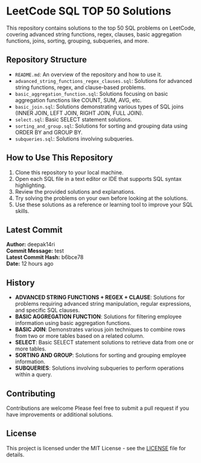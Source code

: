# LeetCode SQL TOP 50 Solutions

This repository contains solutions to the top 50 SQL problems on LeetCode, covering advanced string functions, regex, clauses, basic aggregation functions, joins, sorting, grouping, subqueries, and more.

## Repository Structure

- `README.md`: An overview of the repository and how to use it.
- `advanced_string_functions_regex_clauses.sql`: Solutions for advanced string functions, regex, and clause-based problems.
- `basic_aggregation_function.sql`: Solutions focusing on basic aggregation functions like COUNT, SUM, AVG, etc.
- `basic_join.sql`: Solutions demonstrating various types of SQL joins (INNER JOIN, LEFT JOIN, RIGHT JOIN, FULL JOIN).
- `select.sql`: Basic SELECT statement solutions.
- `sorting_and_group.sql`: Solutions for sorting and grouping data using ORDER BY and GROUP BY.
- `subqueries.sql`: Solutions involving subqueries.

## How to Use This Repository

1. Clone this repository to your local machine.
2. Open each SQL file in a text editor or IDE that supports SQL syntax highlighting.
3. Review the provided solutions and explanations.
4. Try solving the problems on your own before looking at the solutions.
5. Use these solutions as a reference or learning tool to improve your SQL skills.

## Latest Commit

**Author:** deepak14ri  
**Commit Message:** test  
**Latest Commit Hash:** b6bce78  
**Date:** 12 hours ago  

## History

- **ADVANCED STRING FUNCTIONS + REGEX + CLAUSE**: Solutions for problems requiring advanced string manipulation, regular expressions, and specific SQL clauses.
- **BASIC AGGREGATION FUNCTION**: Solutions for filtering employee information using basic aggregation functions.
- **BASIC JOIN**: Demonstrates various join techniques to combine rows from two or more tables based on a related column.
- **SELECT**: Basic SELECT statement solutions to retrieve data from one or more tables.
- **SORTING AND GROUP**: Solutions for sorting and grouping employee information.
- **SUBQUERIES**: Solutions involving subqueries to perform operations within a query.

## Contributing

Contributions are welcome Please feel free to submit a pull request if you have improvements or additional solutions.

## License

This project is licensed under the MIT License - see the [LICENSE](LICENSE) file for details.
